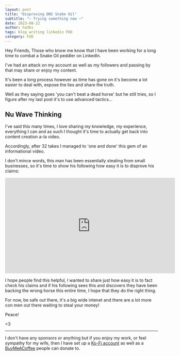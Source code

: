 ```yaml
---
layout: post
title: "Disproving DNS Snake Oil"
subtitle: "~ Trying something new ~"
date: 2023-08-22
author: ha3ks
tags: blog writing linkedin FUD
category: FUD
---
```


Hey Friends, Those who know me know that I have been working for a long time to combat a Snake Oil peddler on LinkedIn. 

I've had an attack on my account as well as my followers and passing by that may share or enjoy my content.

It's been a long process however as time has gone on it's become a lot easier to deal with, expose the lies and share the truth. 

Well as they saying goes 'you can't beat a dead horse' but he still tries, so I figure after my last post it's to use advanced tactics...

## Nu Wave Thinking

I've said this many times, I love sharing my knowledge, my experience, everything I can and as such I thought it's time to actually get back into content creation a-la video.

Accordingly, after 32 takes I managed to 'one and done' this gem of an informational video.

I don't mince words, this man has been essentially stealing from small businesses, so it's time to show his following how easy it is to disprove his claims:

<iframe width="560" height="315" src="https://www.youtube.com/embed/CKIqvFBdEL8?si=MY07zPlX8CpU3v2p" title="YouTube video player" frameborder="0" allow="accelerometer; autoplay; clipboard-write; encrypted-media; gyroscope; picture-in-picture; web-share" allowfullscreen></iframe>

I hope people find this helpful, I wanted to share just how easy it is to fact check his claims and if his following sees this and discovers they have been backing the wrong horse this entire time, I hope that they do the right thing.

For now, be safe out there, it's a big wide intenet and there are a lot more con men out there waiting to steal your money!

Peace!

<3

-------


I don't have any sponsors or anything but if you enjoy my work, or feel sympathy for my wife, then I have set up a [Ko-Fi account](https://ko-fi.com/ha3ks) as well as a [BuyMeACoffee](https://www.buymeacoffee.com/ha3ks) people can donate to.